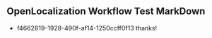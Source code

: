 ## OpenLocalization Workflow Test MarkDown
* f4662819-1928-490f-af14-1250ccff0f13 
thanks!<!--HONumber=Mar16_HO4-->
